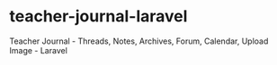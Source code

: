# teacher-journal-laravel
Teacher Journal - Threads, Notes, Archives, Forum, Calendar, Upload Image - Laravel
